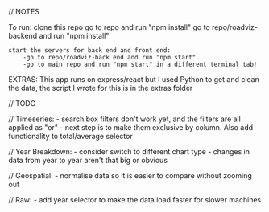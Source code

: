 // NOTES

To run:
clone this repo
go to repo and run "npm install"
go to repo/roadviz-backend and run "npm install"

    start the servers for back end and front end:
        -go to repo/roadviz-back end and run "npm start"
        -go to main repo and run "npm start" in a different terminal tab!

EXTRAS:
This app runs on express/react but I used Python to get and clean the data, the script I wrote for this is in the extras folder

// TODO

// Timeseries: - search box filters don't work yet, and the filters are all applied as "or" - next step is to make them exclusive by column. Also add functionality to total/average selector

// Year Breakdown: - consider switch to different chart type - changes in data from year to year aren't that big or obvious

// Geospatial: - normalise data so it is easier to compare without zooming out

// Raw: - add year selector to make the data load faster for slower machines
